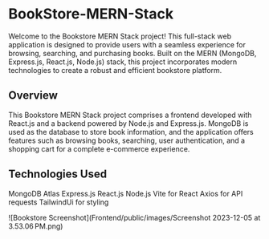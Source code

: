 # BookStore-MERN-Stack

Welcome to the Bookstore MERN Stack project! This full-stack web application is designed to provide users with a seamless experience for browsing, searching, and purchasing books. Built on the MERN (MongoDB, Express.js, React.js, Node.js) stack, this project incorporates modern technologies to create a robust and efficient bookstore platform.

## Overview

This Bookstore MERN Stack project comprises a frontend developed with React.js and a backend powered by Node.js and Express.js. MongoDB is used as the database to store book information, and the application offers features such as browsing books, searching, user authentication, and a shopping cart for a complete e-commerce experience.

## Technologies Used
MongoDB Atlas
Express.js
React.js
Node.js
Vite for React
Axios for API requests
TailwindUi for styling

![Bookstore Screenshot](Frontend/public/images/Screenshot 2023-12-05 at 3.53.06 PM.png)

